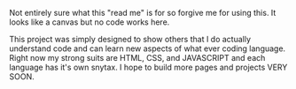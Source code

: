 Not entirely sure what this "read me" is for so forgive me for using this. It looks like a canvas but no code works here.

This project was simply designed to show others that I do actually understand code and can learn new aspects of what ever coding language. Right now my strong suits are HTML, CSS, and JAVASCRIPT and each language has it's own snytax. I hope to build more pages and projects 
VERY SOON.
